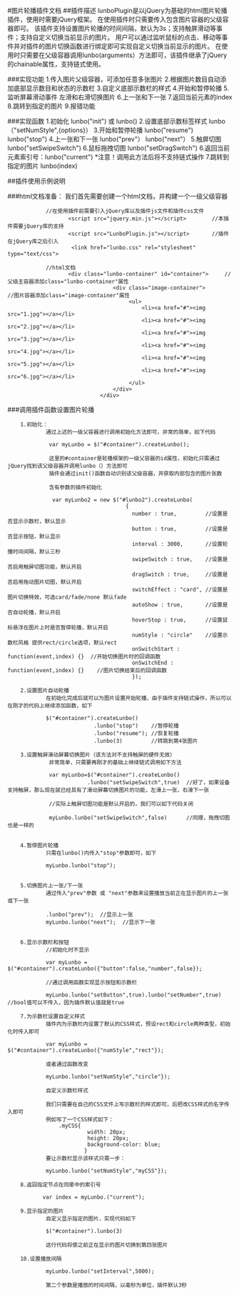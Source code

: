 #图片轮播插件文档
##插件描述
  lunboPlugin是以jQuery为基础的html图片轮播插件，使用时需要jQuery框架。
  在使用插件时只需要传入包含图片容器的父级容器即可。
  该插件支持设置图片轮播的时间间隔，默认为3s；支持触屏滑动等事件；支持自定义切换当前显示的图片。
  用户可以通过监听鼠标的点击、移动等事件并对插件的图片切换函数进行绑定即可实现自定义切换当前显示的图片。
  在使用时只需要在父级容器调用lunbo(arguments）方法即可，该插件继承了jQuery的chainable属性，支持链式使用。

###实现功能
  1.传入图片父级容器，可添加任意多张图片
  2.根据图片数目自动添加底部显示数目和状态的示数栏
  3.自定义底部示数栏的样式
  4.开始和暂停轮播
  5.监听屏幕滑动事件 左滑和右滑切换图片
  6.上一张和下一张
  7.返回当前元素的index
  8.跳转到指定的图片
  9.报错功能

###实现函数
  1.初始化  lunbo("init") 或 lunbo()
  2.设置底部示数标签样式  lunbo（"setNumStyle",{options}）
  3.开始和暂停轮播   lunbo("resume") lunbo("stop")
  4.上一张和下一张  lunbo("prev"） lunbo("next"）
  5.触屏切图   lunbo("setSwipeSwitch")
  6.鼠标拖拽切图   lunbo("setDragSwitch")
  6.返回当前元素索引号：lunbo("current")  *注意！调用此方法后将不支持链式操作
  7.跳转到指定的图片 lunbo(index)

##插件使用示例说明

###html文档准备：
            我们首先需要创建一个html文档，并构建一个一级父级容器

                //在使用插件前需要引入jQuery库以及插件js文件和插件css文件
                       <script src="jquery.min.js"></script>        //本插件需要jQuery库的支持
                       <script src="LunboPlugin.js"></script>       //插件在jQuery库之后引入
                        <link href="lunbo.css" rel="stylesheet" type="text/css">

                //html文档
                       <div class="lunbo-container" id="container">     //父级主容器添加class="lunbo-container"属性
                                     <div class="image-container">            //图片容器添加class="image-container"属性
                                          <ul>
                                              <li><a href="#"><img src="1.jpg"></a></li>
                                              <li><a href="#"><img src="2.jpg"></a></li>
                                              <li><a href="#"><img src="3.jpg"></a></li>
                                              <li><a href="#"><img src="4.jpg"></a></li>
                                              <li><a href="#"><img src="5.jpg"></a></li>
                                              <li><a href="#"><img src="6.jpg"></a></li>
                                          </ul>
                                     </div>
                                 </div>

###调用插件函数设置图片轮播

        1.初始化：
                通过上述的一级父容器进行调用初始化方法即可，非常的简单，如下代码

                 var myLunbo = $("#container").createLunbo();

                 这里的#container是轮播框架的一级父容器的id属性，初始化只需通过jQuery找到该父级容器并调用lunbo（）方法即可
                 插件会通过init()函数自动识别该父级容器，并获取内部包含的图片张数

                 含有参数的插件初始化

                  var myLunbo2 = new $("#lunbo2").createLunbo(
                                         {
                                           number : true,         //设置是否显示示数栏，默认显示
                                           button : true,         //设置是否显示按钮，默认显示
                                           interval : 3000,       //设置轮播时间间隔，默认三秒
                                           swipeSwitch : true,    //设置是否启用触屏切图功能，默认开启
                                           dragSwitch : true,     //设置是否启用拖动图片切图，默认开启
                                           switchEffect : "card", //设置是图片切换特效，可选card/fade/none 默认fade
                                           autoShow : true,       //设置是否自动轮播，默认开启
                                           hoverStop : true,      //设置鼠标悬浮在图片上时是否暂停轮播，默认开启
                                           numStyle : "circle"    //设置示数栏风格 提供rect/circle选项，默认rect
                                           onSwitchStart : function(event,index) {}  //开始切换图片时的回调函数
                                           onSwitchEnd : function(event,index) {}    //图片切换结束后的回调函数
                                           });

        2.设置图片自动轮播
                在初始化完成后就可以为图片设置开始轮播，由于插件支持链式操作，所以可以在刚才的代码上继续添加函数，如下

                $("#container").createLunbo()
                               .lunbo("stop")    //暂停轮播
                               .lunbo("resume"); //恢复轮播
                               .lunbo(3)         //转跳到第4张图片

        3.设置触屏滑动屏幕切换图片（该方法对不支持触屏的硬件无效）
                 非常简单，只需要再刚才的基础上继续链式调用如下方法

                 var myLunbo=$("#container").createLunbo()
                             .lunbo("setSwipeSwitch",true)  //好了，如果设备支持触屏，那么现在就已经具有了滑动屏幕切换图片的功能，左滑上一张，右滑下一张

                 //实际上触屏切图功能是默认开启的，我们可以如下代码关闭

                 myLunbo.lunbo("setSwipeSwitch",false)      //同理，拖拽切图也是一样的


        4.暂停图片轮播
                只需在lunbo()内传入"stop"参数即可，如下

                myLunbo.lunbo("stop");


        5.切换图片上一张/下一张
                通过传入"prev"参数 或 "next"参数来设置播放当前正在显示图片的上一张或下一张

                .lunbo("prev");  //显示上一张
                myLunbo.lunbo("next");  //显示下一张


        6.显示示数栏和按钮
                //初始化时不显示

                var myLunbo =   $("#container").createLunbo({"button":false,"number",false});

                //通过调用函数实现显示按钮和示数栏

                myLunbo.lunbo("setButton",true).lunbo("setNumber",true) //bool值可以不传入，因为插件默认值就是true

        7.为示数栏设置自定义样式
                插件内为示数栏内设置了默认的CSS样式，预设rect和circle两种类型，初始化时传入即可

                var myLunbo =   $("#container").createLunbo({"numStyle","rect"});

                或者通过函数改变

                myLunbo.lunbo("setNumStyle","circle"});

                自定义示数栏样式

                我们只需要在自己的CSS文件上写示数栏的样式即可，后把改CSS样式的名字传入即可
                例如写了一个CSS样式如下：
                    .myCSS{
                             width: 20px;
                             height: 20px;
                             background-color: blue;
                            }
                要让示数栏显示该样式只需一步：

                myLunbo.lunbo("setNumStyle","myCSS"});

        8.返回指定节点在同辈中的索引号

               var index = myLunbo.("current");

        9.显示指定的图片
                自定义显示指定的图片，实现代码如下

                $("#container").lunbo(3)

                这行代码将使之前正在显示的图片切换到第四张图片

        10.设置播放间隔

                myLunbo.lunbo("setInterval",5000);

                第二个参数是播放的时间间隔，以毫秒为单位，插件默认3秒